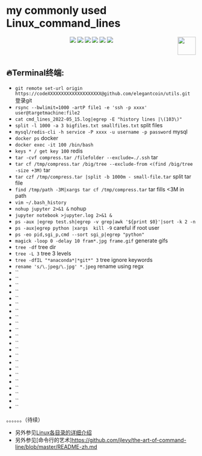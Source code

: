 # my commonly used Linux_command_lines

<p align="center">
    <a href="https://github.com/elegantcoin/utils"><img src="https://img.shields.io/badge/status-updating-brightgreen.svg"></a>
    <a href="https://github.com/python/cpython"><img src="https://img.shields.io/badge/Python-3.7-FF1493.svg"></a>
    <a href="https://github.com/elegantcoin/utils"><img src="https://img.shields.io/badge/platform-Windows%7CLinux%7CmacOS-660066.svg"></a>
    <a href="https://opensource.org/licenses/mit-license.php"><img src="https://badges.frapsoft.com/os/mit/mit.svg"></a>
    <a href="https://github.com/elegantcoin/utils/stargazers"><img src="https://img.shields.io/github/stars/elegantcoin/utils.svg?logo=github"></a>
    <a href="https://github.com/elegantcoin/utils/network/members"><img src="https://img.shields.io/github/forks/elegantcoin/utils.svg?color=blue&logo=github"></a>
    <a href="https://www.python.org/"><img src="https://upload.wikimedia.org/wikipedia/commons/c/c3/Python-logo-notext.svg" align="right" height="48" width="48" ></a>
</p>
<br />

## :fire:Terminal终端:
-   `git remote set-url origin https://codeXXXXXXXXXXXXXXXXXXXX@github.com/elegantcoin/utils.git` 登录git
-   `rsync --bwlimit=1000 -artP file1 -e 'ssh -p xxxx' user@targetmachine:file2`
-   `cat cmd_lines_2022-05_15.log|egrep -E "history lines |\(103\)"`
-   `split -l 1000 -a 3 bigfiles.txt smallfiles.txt` split files
-   `mysql/redis-cli -h service -P xxxx -u username -p password` mysql
-   `docker ps` docker
-   `docker exec -it 100 /bin/bash`
-   `keys * / get key 100` redis
-   `tar -cvf compress.tar /filefolder --exclude=./.ssh` tar
-   `tar cf /tmp/compress.tar /big/tree --exclude-from <(find /big/tree -size +3M)` tar
-   `tar czf /tmp/compress.tar |split -b 1000m - small-file.tar` split tar file
-   `find /tmp/path -3M|xargs tar cf /tmp/compress.tar` tar fills <3M in path
-   `vim ~/.bash_history`
-   `nohup jupyter 2>&1 &` nohup
-   `jupyter notebook >jupyter.log 2>&1 &`
-   `ps -aux |egrep test.sh|egrep -v grep|awk '${print $0}'|sort -k 2 -n`
-   `ps -aux|egrep python |xargs  kill -9` careful if root user
-   `ps -eo pid,sgi_p,cmd --sort sgi_p|egrep "python"`
-   `magick -loop 0 -delay 10 fram*.jpg frame.gif` generate gifs
-   `tree -df` tree dir
-   `tree -L 3` tree 3 levels
-   `tree -dfIL "*anaconda*|*git*" 3` tree ignore keywords
-   `rename 's/\.jpeg/\.jpg' *.jpeg` rename using regx
-   ``
-   ``
-   ``
-   ``
-   ``
-   ``
-   ``
-   ``
-   ``
-   ``
-   ``
-   ``
-   ``
-   ``
-   ``
-   ``
-   ``
-   ``
-   ``
-   ``
-   ``
-   ``




。。。。。。（待续）

  
  
  - 另外参见[Linux各目录的详细介绍](https://www.cnblogs.com/dengyungao/p/8426878.html)
  - 另外参见[命令行的艺术]https://github.com/jlevy/the-art-of-command-line/blob/master/README-zh.md



